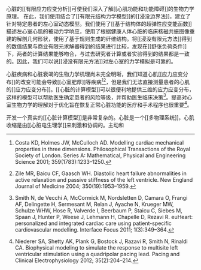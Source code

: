 

心脏的[[有限应力应变分析]]可使我们深入了解[[心肌功能和功能障碍]]的生物力学原理。
在此，我们使用结合了[[有限元结构力学模型]]的[[浸没边界法]]，建立了针对特定患者的左心室动态模型。我们使用了[[基于结构体的超弹性应变能函数]]描述左心室心肌的被动力学响应，使用了根据健康人体心脏的临床核磁共振图像重建的解剖几何形状，使用了基于规则生成的纤维结构。将[[浸没有限元方法]]得到的数值结果与商业有限元求解器得到的结果进行比较，发现在[[舒张负荷条件]]下，两者的计算结果能够吻合，与过去研究者计算或者实验得到的结果都是一致的。因此，我们可以说[[浸没有限元方法]]对左心室的力学模拟是可靠的。

心脏疾病和心脏衰竭的生物力学机理尚未完全明晰，我们知道心肌[[应力应变分布]]的改变可能会导致[[心室肥厚]]等疾病[^1][^2]，但是我们无法直接测量患者的心肌的[[应力应变分布]]。[[心脏的计算模型]]可以很便利地提供三维的应力应变分布，这样的模型可以帮助医生确定患者的风险等级，并帮助医生临床决策[^3]。提高对心室生物力学的理解对于优化旨在恢复正常心脏功能的医疗和手术程序也很重要[^4]。

开发一个真实的[[心脏计算模型]]是非常复杂的。心脏是一个[[多物理系统]]，心肌收缩是由[[心脏电生理学]]来刺激和协调的。主动和











[^1]: Costa KD, Holmes JW, McCulloch AD. Modelling cardiac mechanical properties in three dimensions. Philosophical Transactions of the Royal Society of London. Series A: Mathematical, Physical and Engineering Science 2001; 359(1783):1233–1250.
[^2]: Zile MR, Baicu CF, Gaasch WH. Diastolic heart failure abnormalities in active relaxation and passive stiffness of the left ventricle. New England Journal of Medicine 2004; 350(19):1953–1959.
[^3]: Smith N, de Vecchi A, McCormick M, Nordsletten D, Camara O, Frangi AF, Delingette H, Sermesant M, Relan J, Ayache N, Krueger MW, Schulze WHW, Hose R, Valverde I, Beerbaum P, Staicu C, Siebes M, Spaan J, Hunter P, Weese J, Lehmann H, Chapelle D, Rezavi R. euHeart: personalized and integrated cardiac care using patient-specific cardiovascular modelling. Interface Focus 2011; 1(3):349–364.
[^4]: Niederer SA, Shetty AK, Plank G, Bostock J, Razavi R, Smith N, Rinaldi CA. Biophysical modeling to simulate the response to multisite left ventricular stimulation using a quadripolar pacing lead. Pacing and Clinical Electrophysiology 2012; 35(2):204–214.